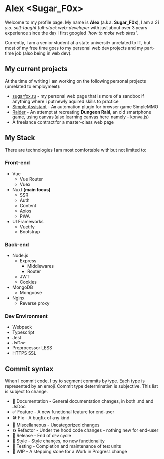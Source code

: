 # Alex <Sugar_F0x>

Welcome to my profile page. My name is **Alex** (a.k.a. **Sugar_F0x**),
I am a _21 y.o. self-taught full-stack web-developer_ with just about
over 3 years experience since the day i first googled
_'how to make web sites'_.

Currently, I am a senior student at a state university
unrelated to IT, but most of my free time goes to my personal
web dev projects and my part-time job (also being in web dev).

## My current projects

At the time of writing I am working on the following personal projects
(unrelated to employment):

* [sugarfox.ru](https://github.com/SugarF0x/sugarfox)
        - my personal web page that is more of a sandbox if anything
        where i put newly aquired skills to practice
* [Simple Assistant](https://github.com/SugarF0x/simple-assistant)
        - An automation plugin for browser game SimpleMMO
* [Raider](https://github.com/SugarF0x/raider)
        - An attempt at recreating **Dungeon Raid**, an old smartphone game,
        using canvas (also learning canvas here, namely - konva.js)
* A freelance contract for a master-class web page

## My Stack

There are technologies I am most comfortable with but not limited to:

### Front-end

* Vue
    * Vue Router
    * Vuex
* Nuxt **(main focus)**
    * SSR
    * Auth
    * Content
    * Axios
    * PWA
* UI Frameworks
    * Vuetify
    * Bootstrap
    
### Back-end

* Node.js
    * Express
        * Middlewares
        * Router
    * JWT
    * Cookies
* MongoDB
    * Mongoose
* Nginx
    * Reverse proxy

### Dev Environment

* Webpack
* Typescript
* Jest
* JsDoc
* Preprocessor LESS
* HTTPS SSL

## Commit syntax 

When I commit code, I try to segment commits by type.
Each type is represented by an emoji.
Commit type determination is subjective.
This list is subject to change.

* :blue_book:         Documentation - General documentation changes, in both .md and JsDoc
* :white_check_mark:  Feature       - A new functional feature for end-user
* :hammer_and_wrench: Fix           - A bugfix of any kind
* :corn:              Miscellaneous - Uncategorized changes
* :recycle:           Refactor      - Under the hood code changes - nothing new for end-user
* :milky_way:         Release       - End of dev cycle
* :art:               Style         - Style changes, no new functionality
* :pill:              Testing       - Completion and maintenance of test units
* :construction:      WIP           - A stepping stone for a Work in Progress change

